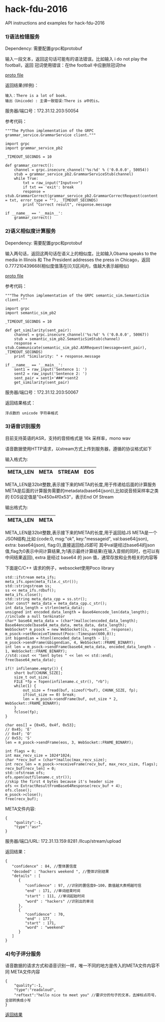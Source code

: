 # hack-fdu-2016
API instructions and examples for hack-fdu-2016

### 1)语法检错服务
Dependency: 需要配置grpc和protobuf

输入一段文本，返回这句话可能有的语法错误。比如输入 i do not play the football，返回 冠词使用错误：在the football 中应删除冠词the

[proto file](https://github.com/yxf0605/hack-fdu-2016/blob/master/grammar_res/grammar_service.proto)

返回结果(样例)：
```
输入：There is a lot of book.
输出（Unicode）: 主谓一致错误:There is a中的is。

```

服务器/端口号：172.31.12.203:50054

参考代码：

```
"""The Python implementation of the GRPC grammar_service.GrammarService client."""

import grpc
import grammar_service_pb2

_TIMEOUT_SECONDS = 10

def grammar_correct():
    channel = grpc.insecure_channel('%s:%d' % ('0.0.0.0', 50054))
    stub = grammar_service_pb2.GrammarServiceStub(channel)
    while True:
        txt = raw_input("Input>>>")
        if txt == 'exit': break
        response = stub.GrammarCorrect(grammar_service_pb2.GrammarCorrectRequest(content = txt, error_type = ""), _TIMEOUT_SECONDS)
        print "Correct result", response.message

if __name__ == '__main__':
    grammar_correct()

```

### 2)语义相似度计算服务
Dependency: 需要配置grpc和protobuf

输入两句话，返回这两句话在语义上的相似度。比如输入Obama speaks to the media in Illinois 和 The President addresses the press in Chicago，返回 0.777210439668(相似度值落在[0,1]区间内，值越大表示越相似)

[proto file](https://github.com/yxf0605/hack-fdu-2016/blob/master/semantic_res/semantic_sim.proto)


参考代码：
```
"""The Python implementation of the GRPC semantic_sim.SemanticSim client."""

import grpc
import semantic_sim_pb2

_TIMEOUT_SECONDS = 10

def get_similarity(sent_pair):
    channel = grpc.insecure_channel('%s:%d' % ('0.0.0.0', 50067))
    stub = semantic_sim_pb2.SemanticSimStub(channel)
    response = stub.Communicate(semantic_sim_pb2.ASRRequest(message=sent_pair), _TIMEOUT_SECONDS)
    print "Similarity: " + response.message

if __name__ == '__main__':
    sent1 = raw_input('Sentence 1: ')
    sent2 = raw_input('Sentence 2: ')
    sent_pair = sent1+'###'+sent2
    get_similarity(sent_pair) 

```

服务器/端口号：172.31.12.203:50067

返回结果格式：
```
浮点数的 unicode 字符串格式
```
### 3)语音识别服务
目前支持英语的ASR，支持的音频格式是 16k 采样率，mono wav

语音数据使用HTTP请求，以stream方式上传到服务器，遵循的协议格式如下

输入格式为:

|  META_LEN	 |  META | STREAM  | EOS  |
|---|---|---|---|
META_LEN是32bit整数,表示接下来的META的长度,用于传递给后面的计算服务
META是后面的计算服务需要的metadata(base64(json)),比如说音频采样率之类的
EOS设定值是"0x450x4f0x53"，表示End Of Stream


输出格式为:

| META_LEN	 |  META |
|---|---|
META_LEN是32bit整数,表示接下来的META的长度,用于返回给JS
META是一个JSON结构,比如:{code:0, msg:"ok", key:"messageid", val:base64(json), extra: base64(json), flag:0},直接返回给JS即可
其中val是经过base64的json值,flag为0表示中间计算结果,为1表示最终计算结果(在输入音频的同时，也可以有中间结果返回), extra 是经过 base64 的 json 值，通常存放和业务相关的内容等
 
下面是C/C++ 请求的例子，websocket使用Poco library

```
std::ifstream meta_ifs;
meta_ifs.open(meta_file.c_str());
std::stringstream ss;
ss << meta_ifs.rdbuf();
meta_ifs.close();
std::string meta_data_cpp = ss.str();
char const* meta_data = meta_data_cpp.c_str();
int data_length = strlen(meta_data);
unsigned int encoded_data_length = Base64encode_len(data_length); //include a null terminator
char* base64_meta_data = (char*)malloc(encoded_data_length);
Base64encode(base64_meta_data, meta_data, data_length);
WebSocket* m_psock = new WebSocket(cs, request, response);
m_psock->setReceiveTimeout(Poco::Timespan(600,0));
int bigendian = htonl(encoded_data_length - 1);
m_psock->sendFrame(&bigendian, 4, WebSocket::FRAME_BINARY);
int len = m_psock->sendFrame(base64_meta_data, encoded_data_length - 1, WebSocket::FRAME_BINARY);
//std::cout << "Sent bytes " << len << std::endl;
free(base64_meta_data);

if(! infilename.empty()) {
    short buf[CHUNK_SIZE];
    size_t out_size;
    FILE *fp = fopen(infilename.c_str(), "rb");
    while(1) {
        out_size = fread(buf, sizeof(*buf), CHUNK_SIZE, fp);
        if(out_size == 0) break;
        len = m_psock->sendFrame(buf, out_size * 2, WebSocket::FRAME_BINARY);
    }
    fclose(fp);
}

char eos[] = {0x45, 0x4f, 0x53};
// 0x45; 'E'
// 0x4f; 'O'
// 0x53; 'S'
len = m_psock->sendFrame(eos, 3, WebSocket::FRAME_BINARY);

int flags = 0;
int max_recv_size = 1024*1024;
char *recv_buf = (char*)malloc(max_recv_size);
int recv_len = m_psock->receiveFrame(recv_buf, max_recv_size, flags);
recv_buf[recv_len] = 0;
std::ofstream ofs;
ofs.open(outfilename.c_str());
//skip the first 4 bytes because it's header size
ofs << ExtractResultFromBase64Response(recv_buf + 4);
ofs.close();
m_psock->close();
free(recv_buf);
```

META文件内容:
```
{
    "quality":-1,
    "type":"asr"
}
```

服务器/端口/URL: 172.31.13.159:8281 /llcup/stream/upload

返回结果：
```
{
   "confidence" : 84, //整体置信度
   "decoded" : "hackers weekend ", //整体识别结果
   "details" : [
      {
         "confidence" : 97, //识别的置信度0~100，数值越大表明越可信
         "end" : 171, //单词结束时间
         "start" : 111, //单词起始时间
         "word" : "hackers" //识别出的单词
      },
      {
         "confidence" : 70,
         "end" : 177,
         "start" : 171,
         "word" : "weekend"
      }
   ]
}
```

### 4)句子评分服务
语音数据的请求方式和语音识别一样，唯一不同的地方是传入的META文件内容不同
META文件内容
```
{
    "quality":-1,
    "type":"readaloud",
    "reftext":"hello nice to meet you" //要评分的句子的文本，去掉标点符号，全部转换成小写
}
```

[返回结果](https://github.com/yxf0605/hack-fdu-2016/blob/master/readaloud.json)
